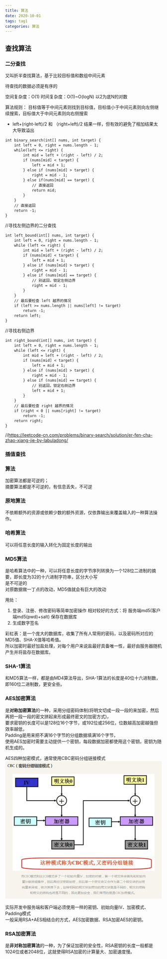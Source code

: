 ```yaml
---
title: 算法
date: 2020-10-01
tags: tag1
categories: 算法
--- 
```

## 查找算法

### 二分查找
又叫折半查找算法，基于比较目标值和数组中间元素

待查找的数据必须是有序的

空间复杂度：O(1)
时间复杂度：O(1)~O(logN) 以2为底N的对数

算法规则： 目标值等于中间元素则找到目标值，目标值小于中间元素则向左侧继续搜索，目标值大于中间元素则向右侧搜索

* left+(right-left)/2 和 （right+left)/2 结果一样，但有效的避免了相加结果太大导致溢出

```
int binary_search(int[] nums, int target) {
    int left = 0, right = nums.length - 1; 
    while(left <= right) {
        int mid = left + (right - left) / 2;
        if (nums[mid] < target) {
            left = mid + 1;
        } else if (nums[mid] > target) {
            right = mid - 1; 
        } else if(nums[mid] == target) {
            // 直接返回
            return mid;
        }
    }
    // 直接返回
    return -1;
}

```

//寻找左侧边界的二分查找
```
int left_bound(int[] nums, int target) {
    int left = 0, right = nums.length - 1;
    while (left <= right) {
        int mid = left + (right - left) / 2;
        if (nums[mid] < target) {
            left = mid + 1;
        } else if (nums[mid] > target) {
            right = mid - 1;
        } else if (nums[mid] == target) {
            // 别返回，锁定左侧边界
            right = mid - 1;
        }
    }
    // 最后要检查 left 越界的情况
    if (left >= nums.length || nums[left] != target)
        return -1;
    return left;
}
```

//寻找右侧边界
```
int right_bound(int[] nums, int target) {
    int left = 0, right = nums.length - 1;
    while (left <= right) {
        int mid = left + (right - left) / 2;
        if (nums[mid] < target) {
            left = mid + 1;
        } else if (nums[mid] > target) {
            right = mid - 1;
        } else if (nums[mid] == target) {
            // 别返回，锁定右侧边界
            left = mid + 1;
        }
    }
    // 最后要检查 right 越界的情况
    if (right < 0 || nums[right] != target)
        return -1;
    return right;
}
```

//https://leetcode-cn.com/problems/binary-search/solution/er-fen-cha-zhao-xiang-jie-by-labuladong/


### 插值查找


### 算法
加密算法都是可逆的；  
摘要算法都是不可逆的，有信息丢失，不可逆


### 原地算法  
不依赖额外的资源或依赖少数的额外资源，仅依靠输出来覆盖输入的一种算法操作。  

### 哈希算法
可以将任意长度的输入转化为固定长度的输出  

### MD5算法
是哈希算法中的一种，可以将任意长度的字节序列转换为一个128位二进制的摘要，即长度为32的十六进制字符串，区分大小写  
是不可逆的  
对原数据做一丁点的改动，MD5值就会有巨大的改动  

用处：  
1. 登录、注册、修改密码等简单加密操作  相对较好的方式：将 服务端md5(客户端md5(pwd)+salt) 保存在数据库
2. 生成数字签名  

彩虹表：是一个庞大的数据库，收集了所有人常用的密码，以及密码所对应的MD5值、SHA-X值等哈希值。  
所以加密时最好加盐处理，对每个用户来说盐最好具备唯一性，最好由服务器随机产生并将盐存在数据库。  

### SHA-1算法
和MD5算法一样，都是由MD4算法导出，SHA-1算法的长度是40位十六进制数，即160位二进制数，更安全些。  

### AES加密算法
是**对称加密算法**的一种，采用分组密码体制(将明文切成一段一段的来加密，然后再把一段一段的密文拼起来形成最终密文的加密方式)，  
要求密钥的长度可以是128位16个字节，或192位或256位，位数越高加密越强但效率越低，  
Padding是用来把不满16个字节的分组数据填满16个字节，  
使用AES加密时需要主动提供一个密钥，每段数据加密都使用这个密钥，密钥为随机生成的。  

AES四种加密模式，通常使用CBC密码分组链接模式  
![密码分组链接模式](../image/算法/密码分组链接模式.png)

实际开发中服务端和客户端必须使用一样的密钥、初始向量IV、加密模式、Padding模式   
一般采用RSA+AES相结合的方式，AES加密数据、RSA加密AES的密钥。  

### RSA加密算法
是**非对称加密算法**的一种，为了保证加密的安全性，RSA密钥的长度一般都是1024位或者2048位，这就使得RSA加密的计算量大、加密速度慢。



















